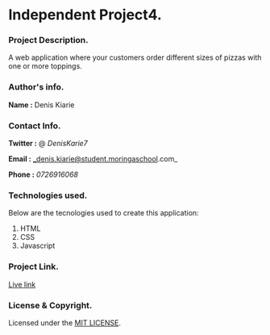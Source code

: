 # Independent Project4.

### Project Description.

A web application where your customers order different sizes of pizzas with one or more toppings. 


### Author's info.

**Name :** Denis Kiarie

### Contact Info.

**Twitter :** @ _DenisKarie7_

**Email :** _denis.kiarie@student.moringaschool.com_

**Phone :** _0726916068_


### Technologies used.

Below are the tecnologies used to create this application:

1. HTML
2. CSS
3. Javascript


### Project Link.

[Live link]( https://github.com/DenisKiarie/Independent-Project4.git "click here")

### License & Copyright.

Licensed under the [MIT LICENSE](LICENSE).
